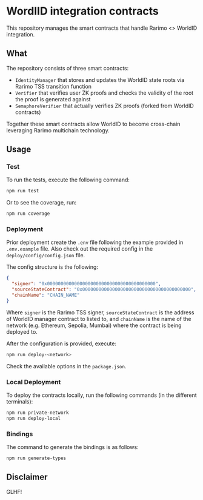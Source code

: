 # WordlID integration contracts

This repository manages the smart contracts that handle Rarimo <> WorldID integration.

## What

The repository consists of three smart contracts:

- `IdentityManager` that stores and updates the WorldID state roots via Rarimo TSS transition function
- `Verifier` that verifies user ZK proofs and checks the validity of the root the proof is generated against
- `SemaphoreVerifier` that actually verifies ZK proofs (forked from WorldID contracts)

Together these smart contracts allow WorldID to become cross-chain leveraging Rarimo multichain technology.

## Usage

### Test

To run the tests, execute the following command:

```bash
npm run test
```

Or to see the coverage, run:

```bash
npm run coverage
```

### Deployment

Prior deployment create the `.env` file following the example provided in `.env.example` file. Also check out the required config in the `deploy/config/config.json` file.

The config structure is the following:

```json
{
  "signer": "0x0000000000000000000000000000000000000000",
  "sourceStateContract": "0x0000000000000000000000000000000000000000",
  "chainName": "CHAIN_NAME"
}
```

Where `signer` is the Rarimo TSS signer, `sourceStateContract` is the address of WorldID manager contract to listed to, and `chainName` is the name of the network (e.g. Ethereum, Sepolia, Mumbai) where the contract is being deployed to.

After the configuration is provided, execute:

```bash
npm run deploy-<network>
```

Check the available options in the `package.json`.

### Local Deployment

To deploy the contracts locally, run the following commands (in the different terminals):

```bash
npm run private-network
npm run deploy-local
```

### Bindings

The command to generate the bindings is as follows:

```bash
npm run generate-types
```

## Disclaimer

GLHF!
